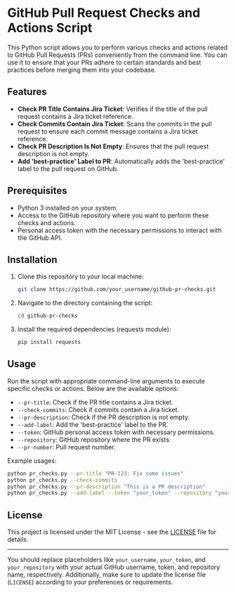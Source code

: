 # GitHub Pull Request Checks and Actions Script

This Python script allows you to perform various checks and actions related to GitHub Pull Requests (PRs) conveniently from the command line. You can use it to ensure that your PRs adhere to certain standards and best practices before merging them into your codebase.

## Features

- **Check PR Title Contains Jira Ticket**: Verifies if the title of the pull request contains a Jira ticket reference.
- **Check Commits Contain Jira Ticket**: Scans the commits in the pull request to ensure each commit message contains a Jira ticket reference.
- **Check PR Description Is Not Empty**: Ensures that the pull request description is not empty.
- **Add 'best-practice' Label to PR**: Automatically adds the 'best-practice' label to the pull request on GitHub.

## Prerequisites

- Python 3 installed on your system.
- Access to the GitHub repository where you want to perform these checks and actions.
- Personal access token with the necessary permissions to interact with the GitHub API.

## Installation

1. Clone this repository to your local machine:

    ```bash
    git clone https://github.com/your_username/github-pr-checks.git
    ```

2. Navigate to the directory containing the script:

    ```bash
    cd github-pr-checks
    ```

3. Install the required dependencies (requests module):

    ```bash
    pip install requests
    ```

## Usage

Run the script with appropriate command-line arguments to execute specific checks or actions. Below are the available options:

- `--pr-title`: Check if the PR title contains a Jira ticket.
- `--check-commits`: Check if commits contain a Jira ticket.
- `--pr-description`: Check if the PR description is not empty.
- `--add-label`: Add the 'best-practice' label to the PR.
- `--token`: GitHub personal access token with necessary permissions.
- `--repository`: GitHub repository where the PR exists.
- `--pr-number`: Pull request number.

Example usages:

```bash
python pr_checks.py --pr-title "PR-123: Fix some issues"
python pr_checks.py --check-commits
python pr_checks.py --pr-description "This is a PR description"
python pr_checks.py --add-label --token "your_token" --repository "your_repository" --pr-number 123
```

## License

This project is licensed under the MIT License - see the [LICENSE](LICENSE) file for details.

---

You should replace placeholders like `your_username`, `your_token`, and `your_repository` with your actual GitHub username, token, and repository name, respectively. Additionally, make sure to update the license file (`LICENSE`) according to your preferences or requirements.